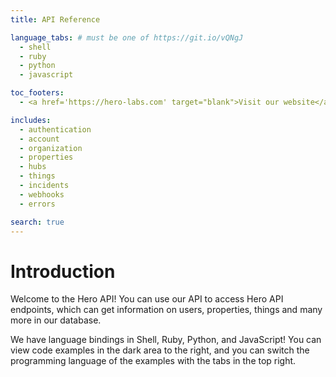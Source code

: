 ```yaml
---
title: API Reference

language_tabs: # must be one of https://git.io/vQNgJ
  - shell
  - ruby
  - python
  - javascript

toc_footers:
  - <a href='https://hero-labs.com' target="blank">Visit our website</a>

includes:
  - authentication
  - account
  - organization
  - properties
  - hubs
  - things
  - incidents
  - webhooks
  - errors

search: true
---
```


# Introduction

Welcome to the Hero API! You can use our API to access Hero API endpoints, which can get information on users, properties, things and many more in our database.

We have language bindings in Shell, Ruby, Python, and JavaScript! You can view code examples in the dark area to the right, and you can switch the programming language of the examples with the tabs in the top right.


